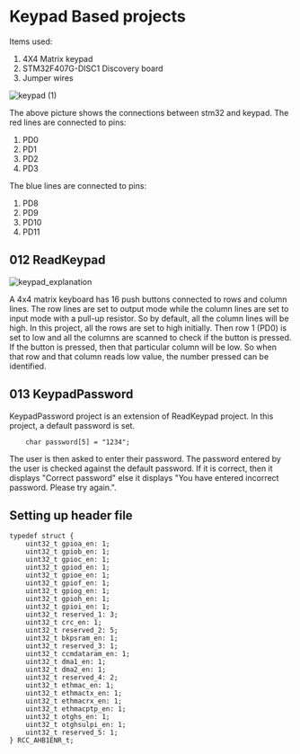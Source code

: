 # Keypad Based projects
Items used:
1. 4X4 Matrix keypad
2. STM32F407G-DISC1 Discovery board
3. Jumper wires

![keypad (1)](https://github.com/Meena-02/Keypad-Press/assets/91966206/10702fc7-091d-4e88-bbb2-73784ab766a9)

The above picture shows the connections between stm32 and keypad.
The red lines are connected to pins:
1. PD0
2. PD1
3. PD2
4. PD3

The blue lines are connected to pins:
1. PD8
2. PD9
3. PD10
4. PD11


## 012 ReadKeypad
![keypad_explanation](https://github.com/Meena-02/Keypad-Press/assets/91966206/16ba630a-b0f0-4db3-a713-d7374dbd6c26)

A 4x4 matrix keyboard has 16 push buttons connected to rows and column lines. The row lines are set to output mode while the column lines are set to input mode with a pull-up resistor. So by default, all the column lines will be high. In this project, all the rows are set to high initially. Then row 1 (PD0) is set to low and all the columns are scanned to check if the button is pressed. If the button is pressed, then that particular column will be low. So when that row and that column reads low value, the number pressed can be identified.

## 013 KeypadPassword

KeypadPassword project is an extension of ReadKeypad project. In this project, a default password is set.
```
	char password[5] = "1234";
```

The user is then asked to enter their password. The password entered by the user is checked against the default password. If it is correct, then it displays "Correct password" else it displays "You have entered incorrect password. Please try again.". 

## Setting up header file
```
typedef struct {
	uint32_t gpioa_en: 1;
	uint32_t gpiob_en: 1;
	uint32_t gpioc_en: 1;
	uint32_t gpiod_en: 1;
	uint32_t gpioe_en: 1;
	uint32_t gpiof_en: 1;
	uint32_t gpiog_en: 1;
	uint32_t gpioh_en: 1;
	uint32_t gpioi_en: 1;
	uint32_t reserved_1: 3;
	uint32_t crc_en: 1;
	uint32_t reserved_2: 5;
	uint32_t bkpsram_en: 1;
	uint32_t reserved_3: 1;
	uint32_t ccmdataram_en: 1;
	uint32_t dma1_en: 1;
	uint32_t dma2_en: 1;
	uint32_t reserved_4: 2;
	uint32_t ethmac_en: 1;
	uint32_t ethmactx_en: 1;
	uint32_t ethmacrx_en: 1;
	uint32_t ethmacptp_en: 1;
	uint32_t otghs_en: 1;
	uint32_t otghsulpi_en: 1;
	uint32_t reserved_5: 1;
} RCC_AHB1ENR_t;
```


